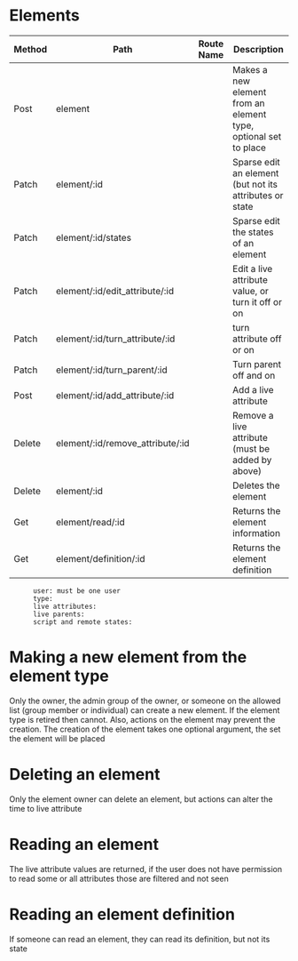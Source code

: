 # Elements


| Method | Path                             | Route Name | Description                                                     |
|--------|----------------------------------|------------|-----------------------------------------------------------------|
| Post   | element                          |            | Makes a new element from an element type, optional set to place |
| Patch  | element/:id                      |            | Sparse edit an element (but not its attributes or state         |
| Patch  | element/:id/states               |            | Sparse edit the states of an element                            |
| Patch  | element/:id/edit_attribute/:id   |            | Edit a live attribute value, or turn it off or on               |
| Patch  | element/:id/turn_attribute/:id   |            | turn attribute off or on                                        |
| Patch  | element/:id/turn_parent/:id      |            | Turn parent off and on                                          |
| Post   | element/:id/add_attribute/:id    |            | Add a live attribute                                            |
| Delete | element/:id/remove_attribute/:id |            | Remove a live attribute (must be added by above)                |
| Delete | element/:id                      |            | Deletes the element                                             |
| Get    | element/read/:id                 |            | Returns the element information                                 |
| Get    | element/definition/:id           |            | Returns the element definition                                  |


    
          user: must be one user
          type:
          live attributes: 
          live parents: 
          script and remote states:  


# Making a new element from the element type
Only the owner, the admin group of the owner, or someone on the allowed list (group member or individual)
can create a new element. If the element type is retired then cannot.
Also, actions on the element may prevent the creation.
The creation of the element takes one optional argument, the set the element will be placed

# Deleting an element

Only the element owner can delete an element, but actions can alter the time to live attribute

# Reading an element
 The live attribute values are returned, 
 if the user does not have permission to read some or all attributes those are filtered and not seen
 
# Reading an element definition
If someone can read an element, they can read its definition, but not its state


